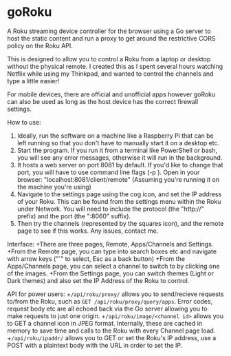 # goRoku
A Roku streaming device controller for the browser using a Go server to host the static content and run a proxy to get around the restrictive CORS policy on the Roku API.

This is designed to allow you to control a Roku from a laptop or desktop without the physical remote. I created this as I spent several hours watching Netflix while using my Thinkpad, and wanted to control the channels and type a little easier!

For mobile devices, there are official and unofficial apps however goRoku can also be used as long as the host device has the correct firewall settings.

How to use:
1. Ideally, run the software on a machine like a Raspberry Pi that can be left running so that you don't have to manually start it on a desktop etc.
1. Start the program. If you run it from a terminal like PowerShell or bash, you will see any error messages, otherwise it will run in the background.
1. It hosts a web server on port 8081 by default. If you'd like to change that port, you will have to use command line flags (-p <port number to use>). 
Open in your browser: "localhost:8081/client/remote" (Assuming you're running it on the machine you're using)
1. Navigate to the settings page using the cog icon, and set the IP address of your Roku. This can be found from the settings menu within the Roku under Network. You will need to include the protocol (the "http://" prefix) and the port (the ":8060" suffix).
1. Then try the channels (represented by the squares icon), and the remote page to see if this works. Any issues, contact me.
  
Interface:
+There are three pages, Remote, Apps/Channels and Settings.
+From the Remote page, you can type into search boxes etc and navigate with arrow keys ("\`" to select, Esc as a back button)
+From the Apps/Channels page, you can select a channel to switch to by clicking one of the images.
+From the Settings page, you can switch themes (Light or Dark themes) and also set the IP Address of the Roku to control.

API for power users:
+`/api/roku/proxy/` allows you to send/recieve requests to/from the Roku, such as `GET /api/roku/proxy/query/apps`. Error codes, request body etc are all echoed back via the Go server allowing you to make requests to just one origin.
+`/api/roku/image/<channel id>` allows you to GET a channel icon in JPEG format. Internally, these are cached in memory to save time and calls to the Roku with every Channel page load.
+`/api/roku/ipaddr/` allows you to GET or set the Roku's IP address, use a POST with a plaintext body with the URL in order to set the IP.

